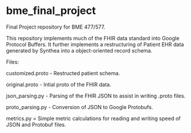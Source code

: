 # bme_final_project
Final Project repository for BME 477/577.

This repository implements much of the FHIR data standard into Google Protocol Buffers.
It further implements a restructuring of Patient EHR data generated by Synthea into a object-oriented record schema.

Files:

customized.proto - Restructed patient schema.

original.proto - Intial proto of the FHIR data.

json_parsing.py - Parsing of the FHIR JSON to assist in writing .proto files.

proto_parsing.py - Conversion of JSON to Google Protobufs.

metrics.py = Simple metric calculations for reading and writing speed of JSON and Protobuf files.
